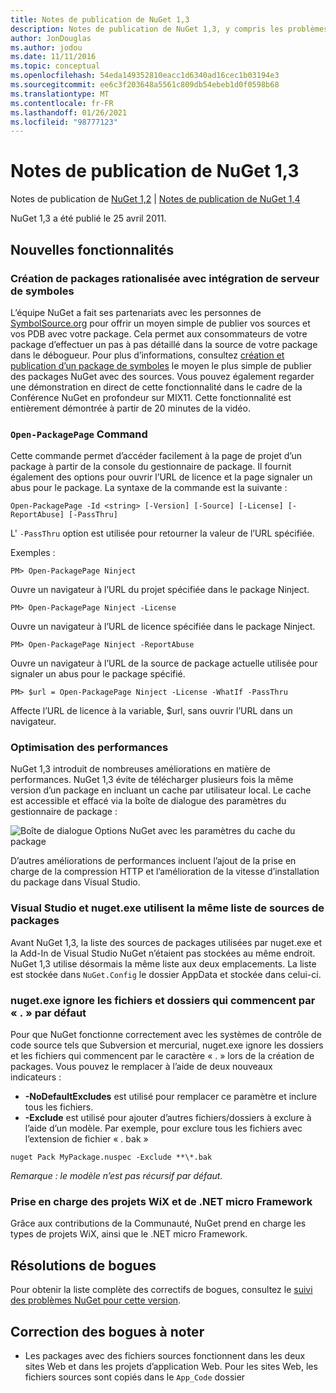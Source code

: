 ```yaml
---
title: Notes de publication de NuGet 1,3
description: Notes de publication de NuGet 1,3, y compris les problèmes connus, les correctifs de bogues, les fonctionnalités ajoutées et DCR.
author: JonDouglas
ms.author: jodou
ms.date: 11/11/2016
ms.topic: conceptual
ms.openlocfilehash: 54eda149352810eacc1d6340ad16cec1b03194e3
ms.sourcegitcommit: ee6c3f203648a5561c809db54ebeb1d0f0598b68
ms.translationtype: MT
ms.contentlocale: fr-FR
ms.lasthandoff: 01/26/2021
ms.locfileid: "98777123"
---
```

# <a name="nuget-13-release-notes"></a>Notes de publication de NuGet 1,3

Notes de publication de [NuGet 1,2](../release-notes/nuget-1.2.md)  |  [Notes de publication de NuGet 1,4](../release-notes/nuget-1.4.md)

NuGet 1,3 a été publié le 25 avril 2011.

## <a name="new-features"></a>Nouvelles fonctionnalités

### <a name="streamlined-package-creation-with-symbol-server-integration"></a>Création de packages rationalisée avec intégration de serveur de symboles

L’équipe NuGet a fait ses partenariats avec les personnes de [SymbolSource.org](http://www.symbolsource.org/) pour offrir un moyen simple de publier vos sources et vos PDB avec votre package. Cela permet aux consommateurs de votre package d’effectuer un pas à pas détaillé dans la source de votre package dans le débogueur. Pour plus d’informations, consultez [création et publication d’un package de symboles](../create-packages/symbol-packages.md) le moyen le plus simple de publier des packages NuGet avec des sources. Vous pouvez également regarder une démonstration en direct de cette fonctionnalité dans le cadre de la Conférence NuGet en profondeur sur MIX11. Cette fonctionnalité est entièrement démontrée à partir de 20 minutes de la vidéo.

### <a name="open-packagepage-command"></a>`Open-PackagePage` Command

Cette commande permet d’accéder facilement à la page de projet d’un package à partir de la console du gestionnaire de package. Il fournit également des options pour ouvrir l’URL de licence et la page signaler un abus pour le package.
La syntaxe de la commande est la suivante :

```
Open-PackagePage -Id <string> [-Version] [-Source] [-License] [-ReportAbuse] [-PassThru]
```

L' `-PassThru` option est utilisée pour retourner la valeur de l’URL spécifiée.

Exemples :

```
PM> Open-PackagePage Ninject
```

Ouvre un navigateur à l’URL du projet spécifiée dans le package Ninject.

```
PM> Open-PackagePage Ninject -License
```

Ouvre un navigateur à l’URL de licence spécifiée dans le package Ninject.

```
PM> Open-PackagePage Ninject -ReportAbuse
```

Ouvre un navigateur à l’URL de la source de package actuelle utilisée pour signaler un abus pour le package spécifié.

```
PM> $url = Open-PackagePage Ninject -License -WhatIf -PassThru
```

Affecte l’URL de licence à la variable, $url, sans ouvrir l’URL dans un navigateur.

### <a name="performance-improvements"></a>Optimisation des performances

NuGet 1,3 introduit de nombreuses améliorations en matière de performances. NuGet 1,3 évite de télécharger plusieurs fois la même version d’un package en incluant un cache par utilisateur local. Le cache est accessible et effacé via la boîte de dialogue des paramètres du gestionnaire de package :

![Boîte de dialogue Options NuGet avec les paramètres du cache du package](./media/nuget-options.png)

D’autres améliorations de performances incluent l’ajout de la prise en charge de la compression HTTP et l’amélioration de la vitesse d’installation du package dans Visual Studio.

### <a name="visual-studio-and-nugetexe-uses-the-same-list-of-package-sources"></a>Visual Studio et nuget.exe utilisent la même liste de sources de packages

Avant NuGet 1,3, la liste des sources de packages utilisées par nuget.exe et la Add-In de Visual Studio NuGet n’étaient pas stockées au même endroit. NuGet 1,3 utilise désormais la même liste aux deux emplacements. La liste est stockée dans `NuGet.Config` le dossier AppData et stockée dans celui-ci.

### <a name="nugetexe-ignores-files-and-folders-that-start-with--by-default"></a>nuget.exe ignore les fichiers et dossiers qui commencent par « . » par défaut

Pour que NuGet fonctionne correctement avec les systèmes de contrôle de code source tels que Subversion et mercurial, nuget.exe ignore les dossiers et les fichiers qui commencent par le caractère « . » lors de la création de packages. Vous pouvez le remplacer à l’aide de deux nouveaux indicateurs :

* __-NoDefaultExcludes__ est utilisé pour remplacer ce paramètre et inclure tous les fichiers.
* __-Exclude__ est utilisé pour ajouter d’autres fichiers/dossiers à exclure à l’aide d’un modèle. Par exemple, pour exclure tous les fichiers avec l’extension de fichier « . bak »

```cli
nuget Pack MyPackage.nuspec -Exclude **\*.bak
```  

_Remarque : le modèle n’est pas récursif par défaut._

### <a name="support-for-wix-projects-and-the-net-micro-framework"></a>Prise en charge des projets WiX et de .NET micro Framework

Grâce aux contributions de la Communauté, NuGet prend en charge les types de projets WiX, ainsi que le .NET micro Framework.

## <a name="bug-fixes"></a>Résolutions de bogues

Pour obtenir la liste complète des correctifs de bogues, consultez le [suivi des problèmes NuGet pour cette version](http://nuget.codeplex.com/workitem/list/advanced?keyword=&status=All&type=All&priority=All&release=NuGet%201.3&assignedTo=All&component=All&sortField=LastUpdatedDate&sortDirection=Descending&page=0).

## <a name="bug-fixes-worth-noting"></a>Correction des bogues à noter

* Les packages avec des fichiers sources fonctionnent dans les deux sites Web et dans les projets d’application Web.
Pour les sites Web, les fichiers sources sont copiés dans le `App_Code` dossier
